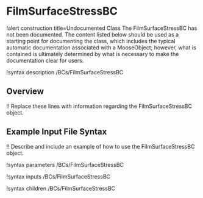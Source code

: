 # FilmSurfaceStressBC

!alert construction title=Undocumented Class
The FilmSurfaceStressBC has not been documented. The content listed below should be used as a starting point for
documenting the class, which includes the typical automatic documentation associated with a
MooseObject; however, what is contained is ultimately determined by what is necessary to make the
documentation clear for users.

!syntax description /BCs/FilmSurfaceStressBC

## Overview

!! Replace these lines with information regarding the FilmSurfaceStressBC object.

## Example Input File Syntax

!! Describe and include an example of how to use the FilmSurfaceStressBC object.

!syntax parameters /BCs/FilmSurfaceStressBC

!syntax inputs /BCs/FilmSurfaceStressBC

!syntax children /BCs/FilmSurfaceStressBC
